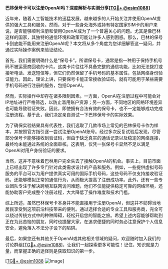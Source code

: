 **巴林保号卡可以注册OpenAI吗？深度解析与实测分享[[TG💪+ @esim1088](https://t.me/s/esim1088)]**

近年来，随着人工智能技术的迅猛发展，越来越多的人开始关注并使用OpenAI提供的强大工具和服务。然而，对于一些身处海外或持有特定国家SIM卡的用户来说，是否能够顺利注册和使用OpenAI成为了一个普遍关心的问题。尤其是像巴林这样的国家，其独特的通信环境和政策可能让许多人感到困惑。那么，巴林的保号卡到底能不能用来注册OpenAI呢？本文将从多个角度为您详细解答这一疑问，并通过实际操作案例来验证结论。

首先，我们需要明确什么是“保号卡”。所谓保号卡，通常是指一种用于保持手机号码不被运营商回收的卡片。这类卡片往往不具备完整的通信功能，比如无法拨打或接听电话、发送短信等，但它们仍然保留了手机号码的基本属性，包括网络身份验证能力。因此，理论上讲，只要保号卡能正常接收验证码，就有可能用于某些需要手机号码进行注册的服务，包括OpenAI。

然而，实际操作中却存在诸多限制因素。一方面，OpenAI在注册过程中可能会对IP地址进行严格筛选，以防止滥用账户资源；另一方面，不同地区的网络环境差异也可能导致验证失败。因此，即使拥有合法有效的保号卡，也不一定能够成功完成注册流程。基于此，我们决定亲自测试一下巴林保号卡的实际效果。

为了确保实验结果具有代表性，我们选取了几款市场上常见的巴林保号卡作为样本，并按照官方指引逐一尝试注册OpenAI账号。经过多次反复试验后发现，尽管部分保号卡能够接收到验证码，但由于缺乏真实的通话记录以及稳定的网络连接，最终均未能通过系统的全面审核。这表明，仅凭一张保号卡显然不足以满足OpenAI对用户身份验证的要求。

当然，这并不意味着巴林用户完全失去了接触OpenAI的机会。事实上，目前市面上已经出现了许多专门针对此类需求设计的产品和服务。例如，一些提供虚拟号码服务的平台可以为用户提供真实可用的国际手机号码，这些号码不仅支持接收验证码，还能够模拟正常的通信行为，从而极大提高了注册成功率。此外，还有一些专业团队专注于解决跨境互联网访问难题，他们不仅能提供稳定可靠的网络环境，还能协助客户完成整个注册过程，大大降低了操作难度和技术门槛。

综上所述，虽然巴林保号卡本身并不能直接用于注册OpenAI，但这并不妨碍当地居民享受到这项前沿科技带来的便利。通过选择合适的专业工具和服务商，完全可以绕过传统方式中的种种障碍，轻松开启您的智能之旅。希望上述内容能够帮助到正在为此苦恼的朋友，同时也提醒大家，在追求便捷的同时务必注意保护个人信息安全，避免落入不法分子设下的陷阱。

最后，如果您还有其他关于OpenAI或其他相关领域的疑问，欢迎随时加入我们的讨论群组[[TG💪+ @esim1088](https://t.me/s/esim1088)]，让我们一起探索更多可能性！记住，知识就是力量，而掌握正确的途径则是获取知识的第一步。

[[TG💪+ @esim1088](https://t.me/s/esim1088) ![Image](https://i.postimg.cc/4NQfJmqS/Snipaste-2025-05-13-00-14-12.png)]